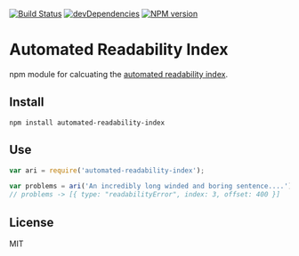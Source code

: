 [![Build Status](https://travis-ci.org/duereg/automated-readability-index.svg?branch=master)](https://travis-ci.org/duereg/automated-readability-index)
[![devDependencies](https://david-dm.org/duereg/automated-readability-index/dev-status.png)](https://david-dm.org/duereg/automated-readability-index#info=devDependencies&view=table)
[![NPM version](https://badge.fury.io/js/automated-readability-index.svg)](http://badge.fury.io/js/automated-readability-index)


# Automated Readability Index

npm module for calcuating the [automated readability index](http://en.wikipedia.org/wiki/Automated_Readability_Index).

## Install

```shell
npm install automated-readability-index
```

## Use

```javascript
var ari = require('automated-readability-index');

var problems = ari('An incredibly long winded and boring sentence....');
// problems -> [{ type: "readabilityError", index: 3, offset: 400 }]
```

## License
MIT
